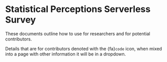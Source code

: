 # Statistical Perceptions Serverless Survey 

These documents outline how to use for researchers and for potential contributors. 

 <!-- It also includes sample scripts for onboarding participants-->

 Details that are for contributors denoted with the {fa}`code` icon, when mixed into a page with other information it will be in a dropdown. 